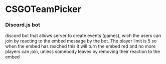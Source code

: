 # CSGOTeamPicker

### Discord.js bot

discord bot that allows server to create events (games), wich the users can join by reacting to the embed message by the bot.
The player limit is 5 so when the embed has reached this it will turn the embed red and no more players can join, unless somebody leaves by removing their reaction to the embed
